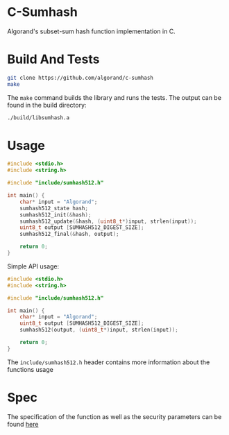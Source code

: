 C-Sumhash
====================

Algorand's subset-sum hash function implementation in C.

# Build And Tests

```bash
git clone https://github.com/algorand/c-sumhash
make
```

The ```make``` command builds the library and runs the tests.
The output can be found in the build directory:
```bash
./build/libsumhash.a
```

# Usage 

```C
#include <stdio.h>
#include <string.h>

#include "include/sumhash512.h"

int main() {
    char* input = "Algorand";
    sumhash512_state hash;
    sumhash512_init(&hash);
    sumhash512_update(&hash, (uint8_t*)input, strlen(input));
    uint8_t output [SUMHASH512_DIGEST_SIZE];
    sumhash512_final(&hash, output);

    return 0;
}
```

Simple API usage:
```C
#include <stdio.h>
#include <string.h>

#include "include/sumhash512.h"

int main() {
    char* input = "Algorand";
    uint8_t output [SUMHASH512_DIGEST_SIZE];
    sumhash512(output, (uint8_t*)input, strlen(input));

    return 0;
}
```


The ```include/sumhash512.h``` header contains more information about the functions usage

# Spec

The specification of the function as well as the security parameters
can be found [here](https://github.com/algorand/go-sumhash/tree/master/spec)  
